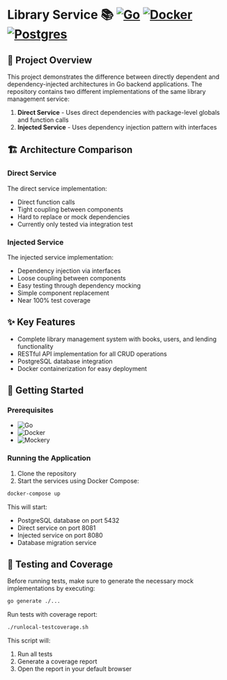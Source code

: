 # Library Service 📚 [![Go](https://img.shields.io/badge/Go-%2300ADD8.svg?&logo=go&logoColor=white)](https://go.dev/) [![Docker](https://img.shields.io/badge/Docker-2496ED?logo=docker&logoColor=fff)](https://www.docker.com/) [![Postgres](https://img.shields.io/badge/Postgres-%23316192.svg?logo=postgresql&logoColor=white)](https://www.postgresql.org/)

## 🚀 Project Overview

This project demonstrates the difference between directly dependent and dependency-injected architectures in Go backend applications. The repository contains two different implementations of the same library management service:

1. **Direct Service** - Uses direct dependencies with package-level globals and function calls
2. **Injected Service** - Uses dependency injection pattern with interfaces

## 🏗️ Architecture Comparison

### Direct Service

The direct service implementation:
- Direct function calls
- Tight coupling between components
- Hard to replace or mock dependencies
- Currently only tested via integration test

### Injected Service

The injected service implementation:
- Dependency injection via interfaces
- Loose coupling between components
- Easy testing through dependency mocking
- Simple component replacement
- Near 100% test coverage

## ✨ Key Features

- Complete library management system with books, users, and lending functionality
- RESTful API implementation for all CRUD operations
- PostgreSQL database integration
- Docker containerization for easy deployment

## 🏁 Getting Started

### Prerequisites

- ![Go](https://img.shields.io/badge/Go-1.23+-00ADD8?style=flat&logo=go)
- ![Docker](https://img.shields.io/badge/Docker-Required-2496ED?style=flat&logo=docker)
- ![Mockery](https://img.shields.io/badge/Mockery-Optional-orange?style=flat&logo=mockery)

### Running the Application

1. Clone the repository
2. Start the services using Docker Compose:

```bash
docker-compose up
```

This will start:
- PostgreSQL database on port 5432
- Direct service on port 8081
- Injected service on port 8080
- Database migration service

## 🧪 Testing and Coverage

Before running tests, make sure to generate the necessary mock implementations by executing:

```bash
go generate ./...
```

Run tests with coverage report:

```bash
./runlocal-testcoverage.sh
```

This script will:
1. Run all tests
2. Generate a coverage report
3. Open the report in your default browser